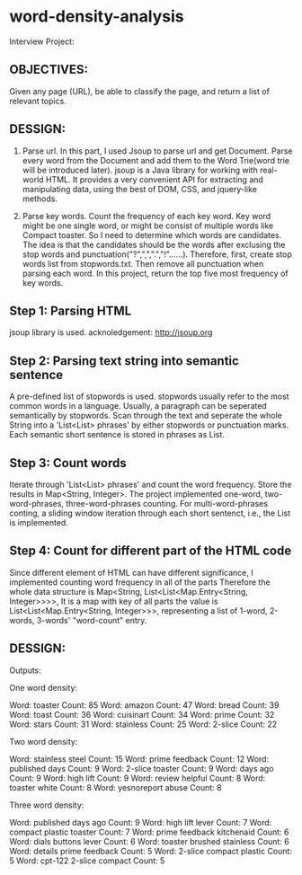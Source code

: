 # word-density-analysis

Interview Project: 

OBJECTIVES:
---------------------------------------------------------------------------------------------------
Given any page (URL), be able to classify the page, and return a list of relevant topics.      

DESSIGN:
---------------------------------------------------------------------------------------------------
1. Parse url. In this part, I used Jsoup to parse url and get Document. Parse every word 
   from the Document and add them to the Word Trie(word trie will be introduced later). 
   jsoup is a Java library for working with real-world HTML. It provides a very convenient 
   API for extracting and manipulating data, using the best of DOM, CSS, and jquery-like methods.

2. Parse key words. Count the frequency of each key word. Key word might be one single word, or 
   might be consist of multiple words like Compact toaster. So I need to determine which words are 
   candidates. The idea is that the candidates should be the words after exclusing the stop words 
   and punctuation("?",",",".","!"......).
   Therefore, first, create stop words list from stopwords.txt. Then remove all punctuation 
   when parsing each word.
   In this project, return the top five most frequency of key words. 

Step 1: Parsing HTML
--------------------
jsoup library is used.
acknoledgement: http://jsoup.org


Step 2: Parsing text string into semantic sentence
--------------------------------------------------
A pre-defined list of stopwords is used. stopwords usually refer to the most common words in a language. Usually, a
paragraph can be seperated semantically by stopwords.
Scan through the text and seperate the whole String into a 'List<List<String>> phrases' by either stopwords or
punctuation marks. Each semantic short sentence is stored in phrases as List<String>.


Step 3: Count words
-------------------
Iterate through 'List<List<String>> phrases' and count the word frequency. Store the results in Map<String, Integer>.
The project implemented one-word, two-word-phrases, three-word-phrases counting.
For multi-word-phrases conting, a sliding window iteration through each short sentenct, i.e., the List<String> is implemented.


Step 4: Count for different part of the HTML code
-------------------------------------------------
Since different element of HTML can have different significance, I implemented counting word frequency in all of the parts
Therefore the whole data structure is Map<String, List<List<Map.Entry<String, Integer>>>>,
It is a map with key of all parts
the value is List<List<Map.Entry<String, Integer>>>, representing a list of 1-word, 2-words, 3-words'  "word-count"
entry.

DESSIGN:
---------------------------------------------------------------------------------------------------

Outputs:

One word density:


Word: toaster Count: 85
Word: amazon Count: 47
Word: bread Count: 39
Word: toast Count: 36
Word: cuisinart Count: 34
Word: prime Count: 32
Word: stars Count: 31
Word: stainless Count: 25
Word: 2-slice Count: 22

Two word density:


Word: stainless steel Count: 15
Word: prime feedback Count: 12
Word: published days Count: 9
Word: 2-slice toaster Count: 9
Word: days ago Count: 9
Word: high lift Count: 9
Word: review helpful Count: 8
Word: toaster white Count: 8
Word: yesnoreport abuse Count: 8

Three word density:


Word: published days ago Count: 9
Word: high lift lever Count: 7
Word: compact plastic toaster Count: 7
Word: prime feedback kitchenaid Count: 6
Word: dials buttons lever Count: 6
Word: toaster brushed stainless Count: 6
Word: details prime feedback Count: 5
Word: 2-slice compact plastic Count: 5
Word: cpt-122 2-slice compact Count: 5


